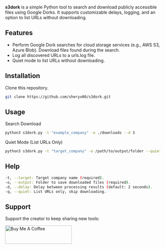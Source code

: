 **s3dork** is a simple Python tool to search and download publicly accessible files using Google Dorks. It supports customizable delays, logging, and an option to list URLs without downloading.

## Features

* Perform Google Dork searches for cloud storage services (e.g., AWS S3, Azure Blob).
Download files found during the search.
* Log all discovered URLs to a urls.log file.
* Quiet mode to list URLs without downloading.

## Installation

Clone this repository.

```bash
git clone https://github.com/sheryx00/s3dork.git
```

## Usage

Search Download

```bash
python3 s3dork.py -t "example_company" -o ./downloads --d 3
```

Quiet Mode (List URLs Only)

```bash
python3 s3dork.py -t "target_company" -o /path/to/output/folder --quiet
```

## Help

```bash
-t, --target: Target company name (required).
-o, --output: Folder to save downloaded files (required).
-d, --delay: Delay between processing results (default: 2 seconds).
-q, --quiet: List URLs only, skip downloading.
```

## Support

Support the creator to keep sharing new tools:

<a href="https://www.buymeacoffee.com/Sheryx00" target="_blank"><img src="https://cdn.buymeacoffee.com/buttons/v2/default-yellow.png" alt="Buy Me A Coffee" style="height: 60px !important;width: 217px !important;" ></a>

